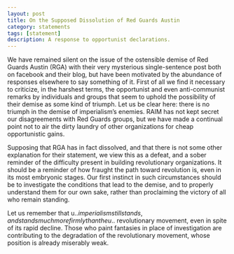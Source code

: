 ```yaml
---
layout: post
title: On the Supposed Dissolution of Red Guards Austin
category: statements
tags: [statement]
description: A response to opportunist declarations.
---
```


We have remained silent on the issue of the ostensible demise of Red Guards Austin (RGA) with their very mysterious single-sentence post both on facebook and their blog, but have been motivated by the abundance of responses elsewhere to say something of it. First of all we find it necessary to criticize, in the harshest terms, the opportunist and even anti-communist remarks by individuals and groups that seem to uphold the possibility of their demise as some kind of triumph. Let us be clear here: there is no triumph in the demise of imperialism’s enemies. RAIM has not kept secret our disagreements with Red Guards groups, but we have made a continual point not to air the dirty laundry of other organizations for cheap opportunistic gains.

Supposing that RGA has in fact dissolved, and that there is not some other explanation for their statement, we view this as a defeat, and a sober reminder of the difficulty present in building revolutionary organizations. It should be a reminder of how fraught the path toward revolution is, even in its most embryonic stages. Our first instinct in such circumstances should be to investigate the conditions that lead to the demise, and to properly understand them for our own sake, rather than proclaiming the victory of all who remain standing.

Let us remember that u.$. imperialism still stands, and stands much more firmly than the u.$. revolutionary movement, even in spite of its rapid decline. Those who paint fantasies in place of investigation are contributing to the degradation of the revolutionary movement, whose position is already miserably weak.
